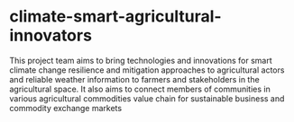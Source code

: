 # climate-smart-agricultural-innovators
This project team aims to bring technologies and innovations for smart climate change resilience and mitigation approaches to agricultural actors and reliable weather information to farmers and stakeholders in the agricultural space. It also aims to connect members of communities in various agricultural commodities value chain for sustainable business and commodity exchange markets
